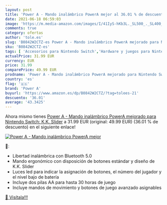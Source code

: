 ```yaml
---
layout: post
title: 'Power A - Mando inalámbrico PowerA mejor al 36.01 % de descuento'
date: 2021-06-18 06:59:03
image: 'https://m.media-amazon.com/images/I/41IyS-hKb3L._SL500_._SL400_.jpg'
comments: true
category: ofertas
author: 'tole.es'
slug: 'B0842W2CTZ-es Power A - Mando inalámbrico PowerA mejorado para Nintendo...'
sku: 'B0842W2CTZ-es'
tags: [ 'Accesorios para Nintendo Switch','Hardware y juegos para Nintendo Switch','Mandos para Nintendo Switch','Videojuegos','nintendo','power a', ]
actualPrice: 31.99 EUR
currency: EUR
price: 31.99
comparePrice: 49.99 EUR
prodname: 'Power A - Mando inalámbrico PowerA mejorado para Nintendo Switch: K.K. Slider'
country: 'es'
flag: '🇪🇸'
brand: 'Power A'
buyurl: 'https://www.amazon.es/dp/B0842W2CTZ/?tag=tolees-21'
descuento: '36.01'
average: '43.3425'
---
```


Ahora mismo tienes [Power A - Mando inalámbrico PowerA mejorado para Nintendo Switch: K.K. Slider](https://www.amazon.es/dp/B0842W2CTZ/?tag=tolees-21) a 31.99 EUR (original: 49.99 EUR) (36.01 %  de descuento) en el siguiente enlace!

[![Power A - Mando inalámbrico PowerA mejor](https://m.media-amazon.com/images/I/41IyS-hKb3L._SL500_._SL400_.jpg)](https://www.amazon.es/dp/B0842W2CTZ/?tag=tolees-21)

🔎:

- Libertad inalámbrica con Bluetooth 5.0
- Mando ergonómico con disposición de botones estándar y diseño de K.K. Slider
- Luces led para indicar la asignación de botones, el número del jugador y el nivel bajo de batería
- Incluye dos pilas AA para hasta 30 horas de juego
- Incluye mandos de movimiento y botones de juego avanzado asignables

[🛒 Visítala!!!](https://www.amazon.es/dp/B0842W2CTZ/?tag=tolees-21)
